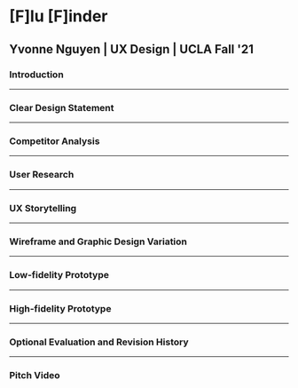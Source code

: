 # [F]lu [F]inder
## Yvonne Nguyen | UX Design | UCLA Fall '21

### Introduction

---

### Clear Design Statement 

---

### Competitor Analysis 

---

### User Research 

---

### UX Storytelling 

---

### Wireframe and Graphic Design Variation 

---

### Low-fidelity Prototype 

---

### High-fidelity Prototype 

---

### Optional Evaluation and Revision History

---

### Pitch Video
